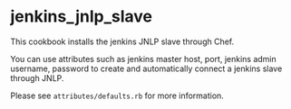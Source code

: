 # jenkins_jnlp_slave

This cookbook installs the jenkins JNLP slave through Chef. 

You can use attributes such as jenkins master host, port, jenkins admin username, password to create and automatically connect a jenkins slave through JNLP. 

Please see ```attributes/defaults.rb``` for more information. 
